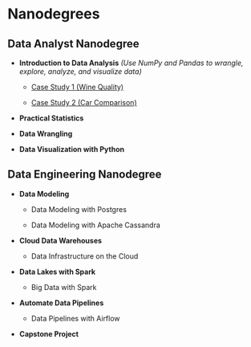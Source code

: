 # Nanodegrees

## Data Analyst Nanodegree

- **Introduction to Data Analysis** *(Use NumPy and Pandas to wrangle, explore, analyze, and visualize data)*

    - [Case Study 1 (Wine Quality)](https://github.com/iDataist/Wine-Quality)

    - [Case Study 2 (Car Comparison)](https://github.com/iDataist/Car-Comparison)

- **Practical Statistics**

- **Data Wrangling**

- **Data Visualization with Python** 

## Data Engineering Nanodegree

- **Data Modeling**

    - Data Modeling with Postgres
    
    - Data Modeling with Apache Cassandra

- **Cloud Data Warehouses**

    - Data Infrastructure on the Cloud

- **Data Lakes with Spark**

    - Big Data with Spark

- **Automate Data Pipelines**

    - Data Pipelines with Airflow
    
- **Capstone Project**



